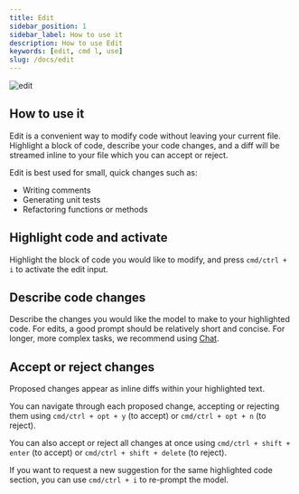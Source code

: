 ```yaml
---
title: Edit
sidebar_position: 1
sidebar_label: How to use it
description: How to use Edit
keywords: [edit, cmd l, use]
slug: /docs/edit
---
```


![edit](/img/edit.gif)

## How to use it

Edit is a convenient way to modify code without leaving your current file. Highlight a block of code, describe your code changes, and a diff will be streamed inline to your file which you can accept or reject.

Edit is best used for small, quick changes such as:

- Writing comments
- Generating unit tests
- Refactoring functions or methods

## Highlight code and activate

Highlight the block of code you would like to modify, and press `cmd/ctrl + i` to activate the edit input.

## Describe code changes

Describe the changes you would like the model to make to your highlighted code. For edits, a good prompt should be relatively short and concise. For longer, more complex tasks, we recommend using [Chat](../chat/how-to-use-it.md).

## Accept or reject changes

Proposed changes appear as inline diffs within your highlighted text.

You can navigate through each proposed change, accepting or rejecting them using `cmd/ctrl + opt + y` (to accept) or `cmd/ctrl + opt + n` (to reject).

You can also accept or reject all changes at once using `cmd/ctrl + shift + enter` (to accept) or `cmd/ctrl + shift + delete` (to reject).

If you want to request a new suggestion for the same highlighted code section, you can use `cmd/ctrl + i` to re-prompt the model.
